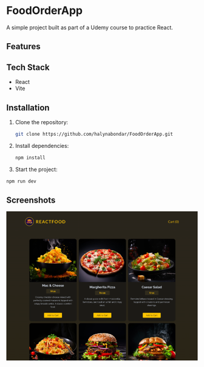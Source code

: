 # FoodOrderApp

A simple project built as part of a Udemy course to practice React.

## Features

## Tech Stack
- React
- Vite

## Installation

1. Clone the repository:
   ```bash
   git clone https://github.com/halynabondar/FoodOrderApp.git
   ```

2. Install dependencies:
   ```bash
   npm install
   ```

3.	Start the project:
   ```bash
   npm run dev
   ```

## Screenshots

![screenshot.png](src/assets/screenshot.png)